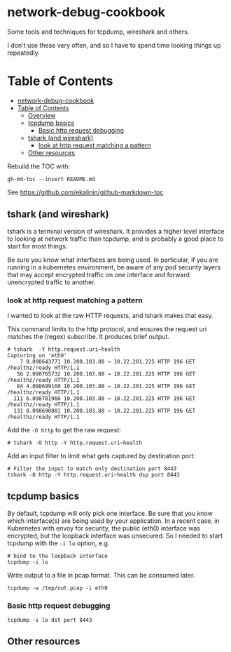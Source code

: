 # network-debug-cookbook

Some tools and techniques for tcpdump, wireshark and others.

I don't use these very often, and so I have to spend time looking things up repeatedly.

Table of Contents
=================

<!--ts-->
   * [network-debug-cookbook](#network-debug-cookbook)
   * [Table of Contents](#table-of-contents)
      * [Overview](#overview)
      * [tcpdump basics](#tcpdump-basics)
         * [Basic http request debugging](#basic-http-request-debugging)
      * [tshark (and wireshark)](#tshark-and-wireshark)
         * [look at http request matching a pattern](#look-at-http-request-matching-a-pattern)
      * [Other resources](#other-resources)

<!-- Added by: jdagnall, at: Sat Feb 29 19:46:40 PST 2020 -->

<!--te-->

Rebuild the TOC with:

    gh-md-toc --insert README.md


See https://github.com/ekalinin/github-markdown-toc

## tshark (and wireshark)

tshark is a terminal version of wireshark. It provides a higher level interface
to looking at network traffic than tcpdump, and is probably a good place to
start for most things.

Be sure you know what interfaces are being used. In particular, if you are
running in a kubernetes environment, be aware of any pod security layers that
may accept encrypted traffic on one interface and forward unencrypted traffic
to another.

### look at http request matching a pattern

I wanted to look at the raw HTTP requests, and tshark makes that easy.

This command limits to the http protocol, and ensures the request uri matches the (regex) subscribe. 
It produces brief output.

    # tshark  -Y http.request.uri~health
    Capturing on 'eth0'
        7 0.098643771 10.200.103.88 → 10.22.201.225 HTTP 196 GET /healthz/ready HTTP/1.1
       56 2.098765732 10.200.103.88 → 10.22.201.225 HTTP 196 GET /healthz/ready HTTP/1.1
       84 4.098699160 10.200.103.88 → 10.22.201.225 HTTP 196 GET /healthz/ready HTTP/1.1
      111 6.098781966 10.200.103.88 → 10.22.201.225 HTTP 196 GET /healthz/ready HTTP/1.1
      131 8.098690081 10.200.103.88 → 10.22.201.225 HTTP 196 GET /healthz/ready HTTP/1.1


Add the `-O http` to get the raw request:

    # tshark -O http -Y http.request.uri~health

Add an input filter to limit what gets captured by destination port:

    # Filter the input to match only destination port 8443
    tshark -O http -Y http.request.uri~health dsp port 8443

## tcpdump basics

By default, tcpdump will only pick one interface. Be sure that you know which interface(s) are being
used by your application. In a recent case, in Kubernetes with envoy for security, the public (eth0) interface
was encrypted, but the loopback interface was unsecured. So I needed to start tcpdump with the `-i lo` option, e.g.

    # bind to the loopback interface
    tcpdump -i lo
    

Write output to a file in pcap format. This can be consumed later.

    tcpdump -w /tmp/out.pcap -i eth0

### Basic http request debugging

    tcpdump -i lo dst port 8443  

## Other resources


